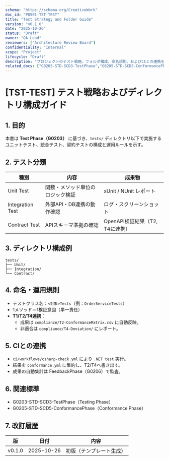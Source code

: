 ```yaml
---
schema: "https://schema.org/CreativeWork"
doc_id: "P0501-TST-TEST"
title: "Test Strategy and Folder Guide"
version: "v0.1.0"
date: "2025-10-26"
status: "Draft"
owner: "QA Lead"
reviewers: ["Architecture Review Board"]
confidentiality: "Internal"
scope: "Project"
lifecycle: "Draft"
description: "プロジェクトのテスト戦略、フォルダ構成、命名規則、およびCIとの連携を定義する。"
related_docs: ["G0203-STD-SCD3-TestPhase","G0205-STD-SCD5-ConformancePhase"]
---
```


# [TST-TEST] テスト戦略およびディレクトリ構成ガイド

## 1. 目的
本書は **Test Phase（G0203）** に基づき、`tests/` ディレクトリ以下で実施する  
ユニットテスト、統合テスト、契約テストの構成と運用ルールを示す。

## 2. テスト分類
| 種別 | 内容 | 成果物 |
|------|------|--------|
| Unit Test | 関数・メソッド単位のロジック検証 | xUnit / NUnit レポート |
| Integration Test | 外部API・DB連携の動作確認 | ログ・スクリーンショット |
| Contract Test | APIスキーマ準拠の確認 | OpenAPI検証結果（T2, T4に連携） |

## 3. ディレクトリ構成例
```plaintext
tests/
├── Unit/
├── Integration/
└── Contract/
```

## 4. 命名・運用規則
- テストクラス名：`<対象>Tests`（例：`OrderServiceTests`）  
- 1メソッド＝1検証意図（単一責任）  
- **T1/T2/T4連携**：
  - 成果は `compliance/T2-ConformanceMatrix.csv` に自動反映。
  - 非適合は `compliance/T4-Deviation/` にレポート。

## 5. CIとの連携
- `ci/workflows/csharp-check.yml` により `.NET test` 実行。  
- 結果を `conformance.yml` に集約し、T2/T4へ書き出す。  
- 成果の自動集計は FeedbackPhase（G0206）で監査。

## 6. 関連標準
- G0203-STD-SCD3-TestPhase（Testing Phase）  
- G0205-STD-SCD5-ConformancePhase（Conformance Phase）  

## 7. 改訂履歴
| 版 | 日付 | 内容 |
|----|------|------|
| v0.1.0 | 2025-10-26 | 初版（テンプレート生成） |
